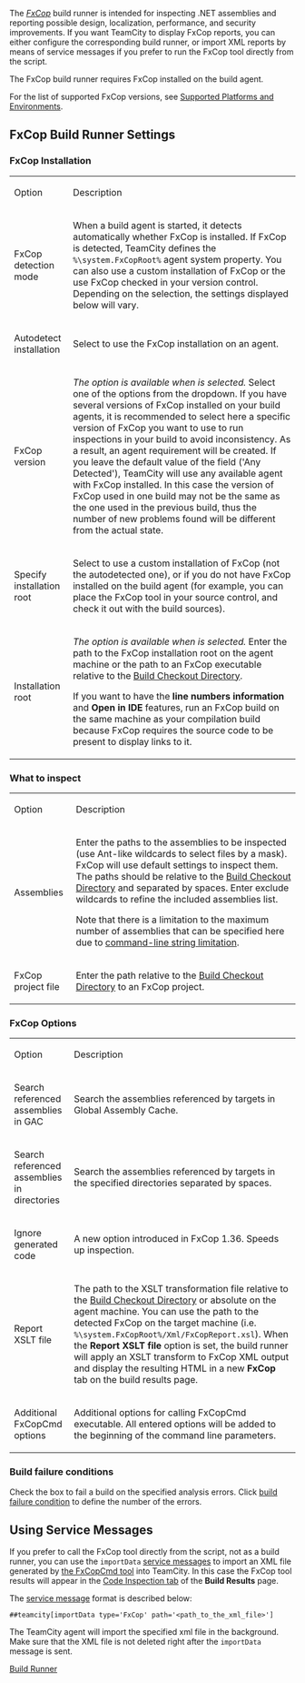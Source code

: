 [//]: # (title: FxCop)
[//]: # (auxiliary-id: FxCop)

The _[FxCop](https://docs.microsoft.com/en-us/previous-versions/dotnet/netframework-3.0/bb429476(v=vs.80))_ build runner is intended for inspecting .NET assemblies and reporting possible design, localization, performance, and security improvements. If you want TeamCity to display FxCop reports, you can either configure the corresponding build runner, or import XML reports by means of service messages if you prefer to run the FxCop tool directly from the script.

<note>

The FxCop build runner requires FxCop installed on the build agent.
</note>

For the list of supported FxCop versions, see [Supported Platforms and Environments](supported-platforms-and-environments.md#.NET+Runners).

## FxCop Build Runner Settings

### FxCop Installation

<table><tr>

<td>

Option

</td>

<td>

Description

</td></tr><tr>

<td>

FxCop detection mode

</td>

<td>

When a build agent is started, it detects automatically whether FxCop is installed. If FxCop is detected, TeamCity defines the `%\system.FxCopRoot%` agent system property. You can also use a custom installation of FxCop or the use FxCop checked in your version control. Depending on the selection, the settings displayed below will vary.

</td></tr><tr>

<td>

Autodetect installation

</td>

<td>

Select to use the FxCop installation on an agent.

</td></tr><tr>

<td>

FxCop version

</td>

<td>

_The option is available when  is selected._ Select one of the options from the dropdown. If you have several versions of FxCop installed on your build agents, it is recommended to select here a specific version of FxCop you want to use to run inspections in your build to avoid inconsistency. As a result, an agent requirement will be created. If you leave the default value of the field ('Any Detected'), TeamCity will use any available agent with FxCop installed. In this case the version of FxCop used in one build may not be the same as the one used in the previous build, thus the number of new problems found will be different from the actual state.

</td></tr><tr>

<td>

Specify installation root

</td>

<td>

Select to use a custom installation of FxCop (not the autodetected one), or if you do not have FxCop installed on the build agent (for example, you can place the FxCop tool in your source control, and check it out with the build sources).

</td></tr><tr>

<td>

Installation root

</td>

<td>

_The option is available when  is selected._ Enter the path to the FxCop installation root on the agent machine or the path to an FxCop executable relative to the [Build Checkout Directory](build-checkout-directory.md).

<note>

If you want to have the __line numbers information__ and __Open in IDE__ features, run an FxCop build on the same machine as your compilation build because FxCop requires the source code to be present to display links to it.
</note>

</td></tr></table>

### What to inspect

<table><tr>

<td>

Option

</td>

<td>

Description

</td></tr><tr>

<td>

Assemblies

</td>

<td>

Enter the paths to the assemblies to be inspected (use Ant-like wildcards to select files by a mask). FxCop will use default settings to inspect them. The paths should be relative to the [Build Checkout Directory](build-checkout-directory.md) and separated by spaces. Enter exclude wildcards to refine the included assemblies list.

Note that there is a limitation to the maximum number of assemblies that can be specified here due to [command-line string limitation](https://support.microsoft.com/en-us/kb/830473).

</td></tr><tr>

<td>

FxCop project file

</td>

<td>

Enter the path relative to the [Build Checkout Directory](build-checkout-directory.md) to an FxCop project.

</td></tr></table>

### FxCop Options

<table>
<tr>

<td>

Option

</td>

<td>

Description

</td>
</tr>

<tr>

<td>

Search referenced assemblies in GAC

</td>

<td>

Search the assemblies referenced by targets in Global Assembly Cache.

</td></tr><tr>

<td>

Search referenced assemblies in directories

</td>

<td>

Search the assemblies referenced by targets in the specified directories separated by spaces.

</td></tr><tr>

<td>

Ignore generated code

</td>

<td>

A new option introduced in FxCop 1.36. Speeds up inspection.

</td></tr><tr>

<td>

Report XSLT file

</td>

<td>

The path to the XSLT transformation file relative to the [Build Checkout Directory](build-checkout-directory.md) or absolute on the agent machine. You can use the path to the detected FxCop on the target machine (i.e. `%\system.FxCopRoot%/Xml/FxCopReport.xsl`). When the __Report XSLT file__ option is set, the build runner will apply an XSLT transform to FxCop XML output and display the resulting HTML in a new __FxCop__ tab on the build results page.

</td></tr><tr>

<td>

Additional FxCopCmd options

</td>

<td>

Additional options for calling FxCopCmd executable. All entered options will be added to the beginning of the command line parameters.

</td></tr></table>

### Build failure conditions

Check the box to fail a build on the specified analysis errors. Click [build failure condition](build-failure-conditions.md#Fail+Build+on+Metric+Change) to define the number of the errors.

## Using Service Messages

If you prefer to call the FxCop tool directly from the script, not as a build runner, you can use the `importData` [service messages](service-messages.md) to import an XML file generated by [the FxCopCmd tool](http://msdn.microsoft.com/en-us/library/bb429474(VS.80).aspx) into TeamCity. In this case the FxCop tool results will appear in the [Code Inspection tab](working-with-build-results.md#Code+Inspection+Results) of the __Build Results__ page.

The [service message](service-messages.md) format is described below:

```Shell
##teamcity[importData type='FxCop' path='<path_to_the_xml_file>']

```

<note>

The TeamCity agent will import the specified xml file in the background. Make sure that the XML file is not deleted right after the `importData` message is sent.
</note>

<seealso>
        <category ref="concepts">
            <a href="build-runner.md">Build Runner</a>
        </category>
</seealso>